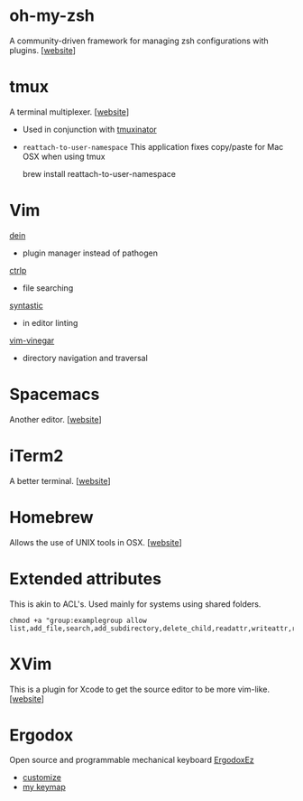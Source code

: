 # oh-my-zsh
A community-driven framework for managing zsh configurations with plugins. [[website](https://github.com/robbyrussell/oh-my-zsh/)]

# tmux
A terminal multiplexer. [[website](http://tmux.sourceforge.net/)]
- Used in conjunction with [tmuxinator](https://github.com/tmuxinator/tmuxinator)
- `reattach-to-user-namespace` This application fixes copy/paste for Mac OSX when using tmux

    brew install reattach-to-user-namespace

# Vim
[dein](https://github.com/Shougo/dein.vim)
- plugin manager instead of pathogen

[ctrlp](https://github.com/ctrlpvim/ctrlp.vim)
- file searching

[syntastic](https://github.com/scrooloose/syntastic)
- in editor linting

[vim-vinegar](https://github.com/tpope/vim-vinegar)
- directory navigation and traversal

# Spacemacs
Another editor. [[website](http://spacemacs.org/)]

# iTerm2
A better terminal. [[website](https://www.iterm2.com/)]

# Homebrew
Allows the use of UNIX tools in OSX. [[website](http://mxcl.github.com/homebrew/)]

# Extended attributes
This is akin to ACL's. Used mainly for systems using shared folders.

    chmod +a "group:examplegroup allow list,add_file,search,add_subdirectory,delete_child,readattr,writeattr,readextattr,writeextattr,readsecurity,file_inherit,directory_inherit"

# XVim
This is a plugin for Xcode to get the source editor to be more vim-like. [[website](https://github.com/JugglerShu/XVim)]

# Ergodox
Open source and programmable mechanical keyboard [ErgodoxEz](https://ergodox-ez.com/)
- [customize](https://github.com/jackhumbert/qmk_firmware)
- [my keymap](https://github.com/jackhumbert/qmk_firmware/tree/master/keyboard/ergodox_ez/keymaps/plums)
